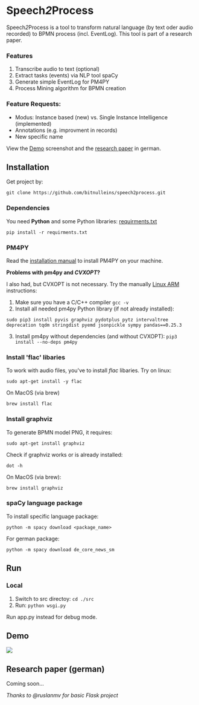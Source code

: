 # Speech*2*Process

Speech*2*Process is a tool to transform natural language (by text oder audio recorded) to BPMN process (incl. EventLog). This tool is part of a research paper.

### Features
1. Transcribe audio to text (optional)
2. Extract tasks (events) via NLP tool spaCy
3. Generate simple EventLog for PM4PY
4. Process Mining algorithm for BPMN creation

### Feature Requests:
* Modus: Instance based (new) vs. Single Instance Intelligence (implemented)
* Annotations (e.g. improvment in records)
* New specific name 

View the [Demo](#demo) screenshot and the [research paper](#research-paper) in german.

## Installation

Get project by:

```git clone https://github.com/bitnulleins/speech2process.git```

### Dependencies

You need **Python** and some Python libraries: [requirments.txt](./requirements.txt)

```pip install -r requirments.txt```

### PM4PY

Read the [installation manual](https://pm4py.fit.fraunhofer.de/install) to install PM4PY on your machine. 

**Problems with pm4py and *CVXOPT*?**

I also had, but CVXOPT is not necessary. Try the manually [Linux ARM](https://pm4py.fit.fraunhofer.de/install-page#linux-ARM) instructions:
1. Make sure you have a C/C++ compiler ```gcc -v```
2. Install all needed pm4py Python library (if not already installed):
```
sudo pip3 install pyvis graphviz pydotplus pytz intervaltree deprecation tqdm stringdist pyemd jsonpickle sympy pandas==0.25.3
```
3. Install pm4py without dependencies (and without CVXOPT): ```pip3 install --no-deps pm4py```

### Install 'flac' libaries

To work with audio files, you've to install *flac* libaries. Try on linux:

```sudo apt-get install -y flac```

On MacOS (via brew)

```brew install flac```

### Install graphviz

To generate BPMN model PNG, it requires:

```sudo apt-get install graphviz```

Check if graphviz works or is already installed:

```dot -h```

On MacOS (via brew):

```brew install graphviz```

### spaCy language package

To install specific language package:

```python -m spacy download <package_name>```

For german package:

```python -m spacy download de_core_news_sm```

## Run

### Local

1. Switch to src directoy: ```cd ./src```
2. Run: ```python wsgi.py```

Run app.py instead for debug mode.

## Demo

<img src="./demo.jpg" />

## Research paper (german)

Coming soon...

*Thanks to @ruslanmv for basic Flask project*